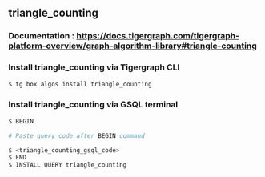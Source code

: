 ## triangle_counting
### Documentation : https://docs.tigergraph.com/tigergraph-platform-overview/graph-algorithm-library#triangle-counting
### Install triangle_counting via Tigergraph CLI
```bash
$ tg box algos install triangle_counting
```
### Install triangle_counting via GSQL terminal
```bash
$ BEGIN 

# Paste query code after BEGIN command

$ <triangle_counting_gsql_code>
$ END 
$ INSTALL QUERY triangle_counting
```